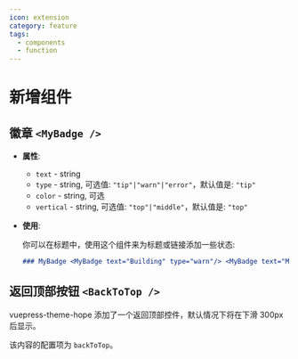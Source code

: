 ```yaml
---
icon: extension
category: feature
tags:
  - components
  - function
---
```


# 新增组件

## 徽章 `<MyBadge />`

- **属性**:

  - `text` - string
  - `type` - string, 可选值: `"tip"|"warn"|"error"`，默认值是: `"tip"`
  - `color` - string, 可选
  - `vertical` - string, 可选值: `"top"|"middle"`，默认值是: `"top"`

- **使用**:

  你可以在标题中，使用这个组件来为标题或链接添加一些状态:

  ```md
  ### MyBadge <MyBadge text="Building" type="warn"/> <MyBadge text="MrHope" color="grey" />
  ```

## 返回顶部按钮 `<BackToTop />` <MyBadge text="支持页面配置" />

vuepress-theme-hope 添加了一个返回顶部控件，默认情况下将在下滑 300px 后显示。

该内容的配置项为 `backToTop`。
